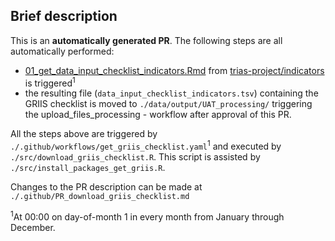 ## Brief description

This is an **automatically generated PR**. 
The following steps are all automatically performed:

- [01_get_data_input_checklist_indicators.Rmd](https://raw.githubusercontent.com/trias-project/indicators/main/src/01_get_data_input_checklist_indicators.Rmd) from [trias-project/indicators](https://github.com/trias-project/indicators) is triggered<sup>1</sup>
- the resulting file (`data_input_checklist_indicators.tsv`) containing the GRIIS checklist is moved to `./data/output/UAT_processing/` triggering the upload_files_processing - workflow after approval of this PR. 

All the steps above are triggered by `./.github/workflows/get_griis_checklist.yaml`<sup>1</sup>
and executed by `./src/download_griis_checklist.R`. 
This script is assisted by `./src/install_packages_get_griis.R`. 

Changes to the PR description can be made at `./.github/PR_download_griis_checklist.md`

<sup>1</sup>At 00:00 on day-of-month 1 in every month from January through December.